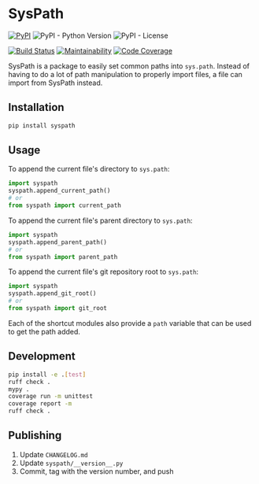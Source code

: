 SysPath
=======

[![PyPI](https://img.shields.io/pypi/v/syspath.svg)]( https://pypi.python.org/pypi/syspath/)
![PyPI - Python Version](https://img.shields.io/pypi/pyversions/syspath)
![PyPI - License](https://img.shields.io/pypi/l/syspath)

[![Build Status](https://drone.albertyw.com/api/badges/albertyw/syspath/status.svg)](https://drone.albertyw.com/albertyw/syspath)
[![Maintainability](https://qlty.sh/gh/albertyw/projects/syspath/maintainability.svg)](https://qlty.sh/gh/albertyw/projects/syspath)
[![Code Coverage](https://qlty.sh/gh/albertyw/projects/syspath/coverage.svg)](https://qlty.sh/gh/albertyw/projects/syspath)


SysPath is a package to easily set common paths into `sys.path`. Instead
of having to do a lot of path manipulation to properly import files, a
file can import from SysPath instead.

Installation
------------

```bash
pip install syspath
```

Usage
-----

To append the current file's directory to `sys.path`:

```python
import syspath
syspath.append_current_path()
# or
from syspath import current_path
```

To append the current file's parent directory to `sys.path`:

```python
import syspath
syspath.append_parent_path()
# or
from syspath import parent_path
```

To append the current file's git repository root to `sys.path`:

```python
import syspath
syspath.append_git_root()
# or
from syspath import git_root
```

Each of the shortcut modules also provide a `path` variable that can be
used to get the path added.

Development
-----------

```bash
pip install -e .[test]
ruff check .
mypy .
coverage run -m unittest
coverage report -m
ruff check .
```

Publishing
----------

1.  Update `CHANGELOG.md`
2.  Update `syspath/__version__.py`
3.  Commit, tag with the version number, and push

